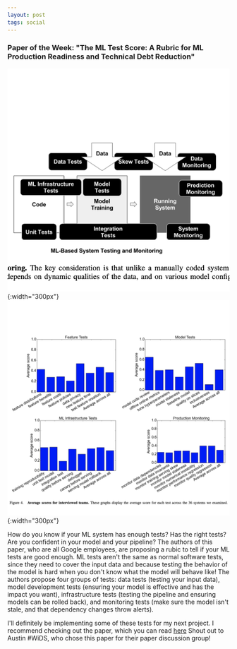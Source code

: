 ```yaml
---
layout: post
tags: social
---
```


### Paper of the Week: "The ML Test Score: A Rubric for ML Production Readiness and Technical Debt Reduction"

![ML-Based system testing and monitoring](/images/66335789-5c0b6300-e901-11e9-8fd7-a0ed90dc0350.png){:width="300px"}
![Average ML test scores for interviewed teams](/images/66335730-39794a00-e901-11e9-8577-69c476a24c65.png){:width="300px"}

How do you know if your ML system has enough tests? Has the right tests? Are you confident in your model and your pipeline? The authors of this paper, who are all Google employees, are proposing a rubic to tell if your ML tests are good enough.
ML tests aren't the same as normal software tests, since they need to cover the input data and because testing the behavior of the model is hard when you don't know what the model will behave like!
The authors propose four groups of tests: data tests (testing your input data), model development tests (ensuring your model is effective and has the impact you want), infrastructure tests (testing the pipeline and ensuring models can be rolled back), and monitoring tests (make sure the model isn't stale, and that dependency changes throw alerts). 

I'll definitely be implementing some of these tests for my next project. I recommend checking out the paper, which you can read [here](https://storage.googleapis.com/pub-tools-public-publication-data/pdf/aad9f93b86b7addfea4c419b9100c6cdd26cacea.pdf)
Shout out to Austin #WiDS, who chose this paper for their paper discussion group!

